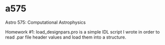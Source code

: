 # a575
Astro 575: Computational Astrophysics


Homework #1:
load_designpars.pro is a simple IDL script I wrote in order to read .par file header values and load them into a structure.



